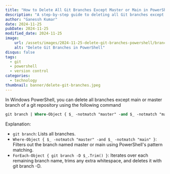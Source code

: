 ```yaml
---
title: "How to Delete All Git Branches Except Master or Main in PowerShell"
description: "A step-by-step guide to deleting all Git branches except master or main using PowerShell commands."
author: "Ganessh Kumar"
date: 2024-11-25
pubDate: 2024-11-25
modified_date: 2024-11-25
image:
    url: /assets/images/2024-11-25-delete-git-branches-powershell/branch-deletion.png
    alt: "Delete Git Branches in PowerShell"
disqus: false
tags:
  - git
  - powershell
  - version control
categories:
  - technology
thumbnail: banner/delete-git-branches.jpeg
---
```


In Windows PowerShell, you can delete all branches except main or master branch of a git repository using the following command

```ps
git branch | Where-Object { $_ -notmatch "master" -and $_ -notmatch "main" } | ForEach-Object { git branch -D $_.Trim() }
```

Explanation:
- `git branch`: Lists all branches.
- `Where-Object { $_ -notmatch "master" -and $_ -notmatch "main" }`: Filters out the branch named master or main using PowerShell's pattern matching.
- `ForEach-Object { git branch -D $_.Trim() }`: Iterates over each remaining branch name, trims any extra whitespace, and deletes it with git branch -D.
